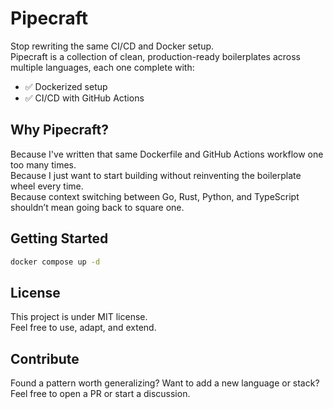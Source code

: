 # Pipecraft
Stop rewriting the same CI/CD and Docker setup.  
Pipecraft is a collection of clean, production-ready boilerplates across multiple languages, each one complete with:
- ✅ Dockerized setup
- ✅ CI/CD with GitHub Actions

## Why Pipecraft?
Because I've written that same Dockerfile and GitHub Actions workflow one too many times.  
Because I just want to start building without reinventing the boilerplate wheel every time.  
Because context switching between Go, Rust, Python, and TypeScript shouldn’t mean going back to square one.  

## Getting Started
```sh
docker compose up -d
```

## License
This project is under MIT license.  
Feel free to use, adapt, and extend.

## Contribute
Found a pattern worth generalizing? Want to add a new language or stack?  
Feel free to open a PR or start a discussion.
